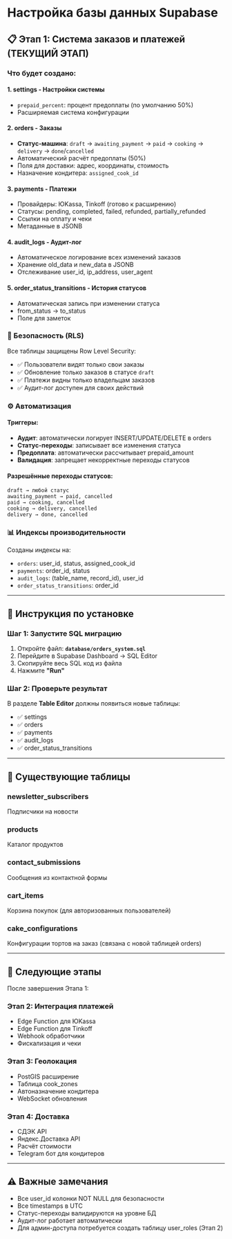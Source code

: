 # Настройка базы данных Supabase

## 📋 Этап 1: Система заказов и платежей (ТЕКУЩИЙ ЭТАП)

### Что будет создано:

#### 1. **settings** - Настройки системы
- `prepaid_percent`: процент предоплаты (по умолчанию 50%)
- Расширяемая система конфигурации

#### 2. **orders** - Заказы
- **Статус-машина**: `draft` → `awaiting_payment` → `paid` → `cooking` → `delivery` → `done`/`cancelled`
- Автоматический расчёт предоплаты (50%)
- Поля для доставки: адрес, координаты, стоимость
- Назначение кондитера: `assigned_cook_id`

#### 3. **payments** - Платежи
- Провайдеры: ЮKassa, Tinkoff (готово к расширению)
- Статусы: pending, completed, failed, refunded, partially_refunded
- Ссылки на оплату и чеки
- Метаданные в JSONB

#### 4. **audit_logs** - Аудит-лог
- Автоматическое логирование всех изменений заказов
- Хранение old_data и new_data в JSONB
- Отслеживание user_id, ip_address, user_agent

#### 5. **order_status_transitions** - История статусов
- Автоматическая запись при изменении статуса
- from_status → to_status
- Поле для заметок

### 🔐 Безопасность (RLS)

Все таблицы защищены Row Level Security:
- ✅ Пользователи видят только свои заказы
- ✅ Обновление только заказов в статусе `draft`
- ✅ Платежи видны только владельцам заказов
- ✅ Аудит-лог доступен для своих действий

### ⚙️ Автоматизация

#### Триггеры:
- **Аудит**: автоматически логирует INSERT/UPDATE/DELETE в orders
- **Статус-переходы**: записывает все изменения статуса
- **Предоплата**: автоматически рассчитывает prepaid_amount
- **Валидация**: запрещает некорректные переходы статусов

#### Разрешённые переходы статусов:
```
draft → любой статус
awaiting_payment → paid, cancelled
paid → cooking, cancelled
cooking → delivery, cancelled
delivery → done, cancelled
```

### 📊 Индексы производительности

Созданы индексы на:
- `orders`: user_id, status, assigned_cook_id
- `payments`: order_id, status
- `audit_logs`: (table_name, record_id), user_id
- `order_status_transitions`: order_id

---

## 🚀 Инструкция по установке

### Шаг 1: Запустите SQL миграцию

1. Откройте файл: **`database/orders_system.sql`**
2. Перейдите в Supabase Dashboard → SQL Editor
3. Скопируйте весь SQL код из файла
4. Нажмите **"Run"**

### Шаг 2: Проверьте результат

В разделе **Table Editor** должны появиться новые таблицы:
- ✅ settings
- ✅ orders  
- ✅ payments
- ✅ audit_logs
- ✅ order_status_transitions

---

## 📝 Существующие таблицы

### newsletter_subscribers
Подписчики на новости

### products
Каталог продуктов

### contact_submissions
Сообщения из контактной формы

### cart_items
Корзина покупок (для авторизованных пользователей)

### cake_configurations
Конфигурации тортов на заказ (связана с новой таблицей orders)

---

## 🔮 Следующие этапы

После завершения Этапа 1:

### Этап 2: Интеграция платежей
- Edge Function для ЮKassa
- Edge Function для Tinkoff
- Webhook обработчики
- Фискализация и чеки

### Этап 3: Геолокация
- PostGIS расширение
- Таблица cook_zones
- Автоназначение кондитера
- WebSocket обновления

### Этап 4: Доставка
- СДЭК API
- Яндекс.Доставка API
- Расчёт стоимости
- Telegram бот для кондитеров

---

## ⚠️ Важные замечания

- Все user_id колонки NOT NULL для безопасности
- Все timestamps в UTC
- Статус-переходы валидируются на уровне БД
- Аудит-лог работает автоматически
- Для админ-доступа потребуется создать таблицу user_roles (Этап 2)
